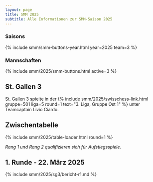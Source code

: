 ```yaml
---
layout: page
title: SMM 2025
subtitle: Alle Informationen zur SMM-Saison 2025
---
```


### Saisons

{% include smm/smm-buttons-year.html year=2025 team=3 %}

### Mannschaften

{% include smm/2025/smm-buttons.html active=3 %}

## St. Gallen 3

St. Gallen 3 spielte in der
{% include smm/2025/swisschess-link.html gruppe=501 liga=5 round=1 text="3. Liga, Gruppe Ost 1" %} unter Teamcaptain
Livio Ciardo.

## Zwischentabelle

{% include smm/2025/table-loader.html round=1 %}

_Rang 1 und Rang 2 qualifizieren sich für Aufstiegsspiele._

## 1. Runde - 22. März 2025

{% include smm/2025/sg3/bericht-r1.md %}

<style>
table th, table td:nth-of-type(4) {
    white-space: nowrap;
}
</style>
